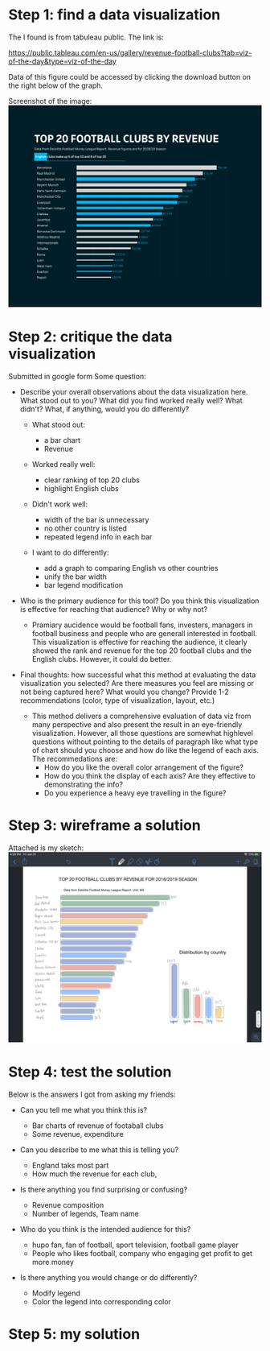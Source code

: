 # Step 1: find a data visualization

The I found is from tabuleau public. The link is:

https://public.tableau.com/en-us/gallery/revenue-football-clubs?tab=viz-of-the-day&type=viz-of-the-day

Data of this figure could be accessed by clicking the download button on the right below of the graph.

Screenshot of the image:
![](images/FootballClubRevenue.png)

# Step 2: critique the data visualization
Submitted in google form
Some question:

- Describe your overall observations about the data visualization here. What stood out to you? What did you find worked really well? What didn't? What, if anything, would you do differently?
    - What stood out:
      - a bar chart
      - Revenue
    - Worked really well:
      - clear ranking of top 20 clubs
      - highlight English clubs 
    
    - Didn't work well:
      - width of the bar is unnecessary
      - no other country is listed 
      - repeated legend info in each bar
    
    - I want to do differently:
      - add a graph to comparing English vs other countries
      - unify the bar width
      - bar legend modification
      
- Who is the primary audience for this tool? Do you think this visualization is effective for reaching that audience? Why or why not?
  - Pramiary aucidence would be football fans, investers, managers in football business and people who are generall interested in football. This visualization is effective for reaching the audience, it clearly showed the rank and revenue for the top 20 football clubs and the English clubs. However, it could do better.

- Final thoughts: how successful what this method at evaluating the data visualization you selected? Are there measures you feel are missing or not being captured here? What would you change? Provide 1-2 recommendations (color, type of visualization, layout, etc.)
  - This method delivers a comprehensive evaluation of data viz from many perspective and also present the result in an eye-friendly visualization. However, all those questions are somewhat highlevel questions without pointing to the details of paragraph like what type of chart should you choose and how do like the legend of each axis. The recommedations are: 
    - How do you like the overall color arrangement of the figure? 
    - How do you think the display of each axis? Are they effective to demonstrating the info?
    - Do you experience a heavy eye travelling in the figure?


# Step 3: wireframe a solution
Attached is my sketch:
![](images/Sketch.PNG)


# Step 4: test the solution
Below is the answers I got from asking my friends:
- Can you tell me what you think this is?
    - Bar charts of revenue of footaball clubs
    - Some revenue, expenditure


- Can you describe to me what this is telling you?
    - England taks most part
    - How much the revenue for each club,


- Is there anything you find surprising or confusing?
    - Revenue composition
    - Number of legends, Team name


- Who do you think is the intended audience for this?
    - hupo fan, fan of football, sport television, football game player
    - People who likes football, company who engaging get profit to get more money


- Is there anything you would change or do differently?
    - Modify legend 
    - Color the legend into corresponding color


# Step 5: my solution
